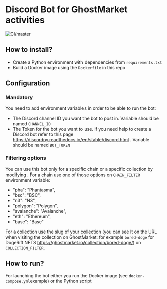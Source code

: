 # Discord Bot for GhostMarket activities

![CI/master](https://github.com/OnBlockIO/discord-activity-bot/actions/workflows/build.yml/badge.svg?branch=master)

## How to install?
- Create a Python environment with dependencies  from `requirements.txt` 
- Build a Docker image using the `Dockerfile` in this repo

## Configuration
### Mandatory
You need to add environment variables in order to be able to run the bot:
- The Discord channel ID you want the bot to post in. Variable should be named `CHANNEL_ID`
- The Token for the bot you want to use. If you need help to create a Discord bot refer to this page https://discordpy.readthedocs.io/en/stable/discord.html . Variable should be named `BOT_TOKEN`
### Filtering options
You can use this bot only for a specific chain or a specific collection by modifying .
For a chain use one of those options on `CHAIN_FILTER` environment variable:
* "pha": "Phantasma",  
* "bsc": "BSC",  
* "n3": "N3",  
* "polygon": "Polygon",  
* "avalanche": "Avalanche",  
* "eth": "Ethereum",  
* "base": "Base"

For a collection use the slug of your collection (you can see It on the URL when visiting the collection on GhostMarket: for example `bored-doge` for DogeRift NFTS https://ghostmarket.io/collection/bored-doge/) on `COLLECTION_FILTER`.

## How to run?
For launching the bot either you run the Docker image (see `docker-compose.yml`example) or the Python script

